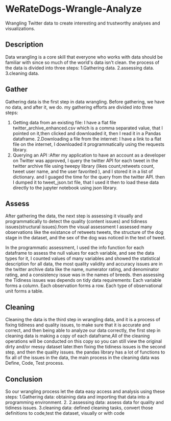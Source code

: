 # WeRateDogs-Wrangle-Analyze
Wrangling Twitter data to create interesting and trustworthy analyses and visualizations.

## Description
Data wrangling is a core skill that everyone who works with data should be familiar with since so much of the world's data isn't clean. the process of the data is divided into three steps: 1.Gathering data. 2.assessing data. 3.cleaning data.

## Gather
Gathering data is the first step in data wrangling. Before gathering, we have no data, and after it, we do. my gathering efforts are divided into three steps: 
1. Getting data from an existing file: I have a flat file twitter_archive_enhanced.csv which is a comma separated value, that I pointed on it,then clicked and downloaded it, then I read it in a Pandas dataframe.
2.Downloading a file from the internet: I have a link to a flat file on the internet, I downloaded it programmatically using the requests library.
3. Querying an API :After my application to have an account as a developer on Twitter was approved, I query the twitter API for each tweet in the twitter archive file using tweepy library (likes count,retweets count, tweet user name, and the user favorited ), and I stored it in a list of dictionary. and I guaged the time for the query from the twitter API. then I dumped it to tweet_json.txt file, that I used it then to load these data directly to the jupyter notebook using json library.

## Assess
After gathering the data, the next step is assessing it visually and programmatically to detect the quality (content issues) and tidiness issues(structural issues).from the visual assessment I assessed many observations like the existance of retweets tweets, the structure of the dog stage in the dataset, and the sex of the dog was noticed in the text of tweet.

In the programmatic assessment, I used the info function for each dataframe to assess the null values for each variable, and see the data types for it, I counted values of many variables and showed the statistical description for all data, the most quality validity and accuracy issues are in the twitter archive data like the name, numerator rating, and denominator rating, and a consistency issue was in the names of breeds. then assessing the Tidiness issues was depends on tidy data requirements: Each variable forms a column. Each observation forms a row. Each type of observational unit forms a table.

## Cleaning
Cleaning the data is the third step in wrangling data, and it is a process of fixing tidiness and quality issues, to make sure that it is accurate and correct, and then being able to analyze our data correctly, the first step in cleaning data is making a copy of each dataframe,All of the cleaning operations will be conducted on this copy so you can still view the original dirty and/or messy dataset later.then fixing the tidiness issues is the second step, and then the quality issues. the pandas library has a lot of functions to fix all of the issues in the data, the main process in the cleaning data was Define, Code, Test process.

## Conclusion
So our wrangling process let the data easy access and analysis using these steps:
1.Gathering data: obtaining data and importing that data into a programming environment.
2. 2.assessing data: assess data for quality and tidiness issues.
3.cleaning data: defined cleaning tasks, convert those definitions to code,test the dataset, visually or with code
